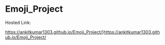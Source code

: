 # Emoji_Project

Hosted Link:

https://ankitkumar1303.github.io/Emoji_Project/)https://ankitkumar1303.github.io/Emoji_Project/
